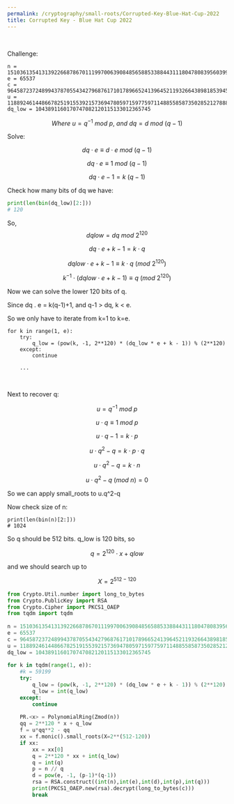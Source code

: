 ```yaml
---
permalink: /cryptography/small-roots/Corrupted-Key-Blue-Hat-Cup-2022
title: Corrupted Key - Blue Hat Cup 2022
---
```


<br>


Challenge:

```
n = 151036135413139226687867011199700639084856588533884431118047808395603993635242690166659649156476428533386350427603713487259266502837260466348398817558768025404903682189934563578605367223796247470920497617904900418615352839562681665973088711089128789315193951623751145385357347144960284983398745189236464272961
e = 65537
c = 96458723724899437870554342796876171017896652413964521193266438981853945238446913579867464909353925601873532290626111170073532116639383463734148270579305067733147411306325252107181823453497914478588342362177625026365513002442585949837516090367171824895036711246039928723021679235071368954348296729327873680822
u = 11889246144866782519155392157369478059715977597114885585873502852127888907191116911762955888968046505980125449346852147369649024143226438553109462231463320
dq_low = 1043891160170747082120115133012365745
```

$$Where\ u = q^{-1}\ mod\ p,\ and\ dq = d\ mod\ (q-1)$$

Solve:

$$dq \cdot e \equiv d \cdot e\ mod\ (q-1)$$

$$dq \cdot e \equiv 1\ mod\ (q-1)$$

$$dq \cdot e - 1 = k\ (q-1)$$

Check how many bits of dq we have:

```python
print(len(bin(dq_low)[2:]))
# 120
```

So, $$dqlow = dq\ mod\ 2^{120} $$

$$dq \cdot e + k - 1 = k \cdot q$$

$$dqlow \cdot e + k - 1 \equiv k \cdot q\ (mod\ 2^{120})$$

$$k^{-1} \cdot  (dqlow \cdot e + k - 1) \equiv q\ (mod\ 2^{120})$$

Now we can solve the lower 120 bits of q. 

Since dq . e = k(q-1)+1, and q-1 > dq, k < e.

So we only have to iterate from k=1 to k=e.

```
for k in range(1, e):
	try:
		q_low = (pow(k, -1, 2**120) * (dq_low * e + k - 1)) % (2**120)
	except:
		continue

	...
```

<br>

Next to recover q:

$$u = q^{-1}\ mod\ p$$

$$u \cdot q \equiv 1\ mod\ p$$

$$u \cdot q - 1 = k\cdot p$$

$$u \cdot q^2 - q = k\cdot p \cdot q$$

$$u \cdot q^2 - q = k\cdot n$$

$$u \cdot q^2 - q\ (mod\ n) = 0$$

So we can apply small_roots to u.q^2-q  

Now check size of n:
```
print(len(bin(n)[2:]))
# 1024
```
So q should be 512 bits. q_low is 120 bits, so 

$$q = 2^{120} \cdot x + qlow$$

and we should search up to 

$$X = 2^{512 - 120}$$



```python
from Crypto.Util.number import long_to_bytes 
from Crypto.PublicKey import RSA  
from Crypto.Cipher import PKCS1_OAEP  
from tqdm import tqdm  
  
n = 151036135413139226687867011199700639084856588533884431118047808395603993635242690166659649156476428533386350427603713487259266502837260466348398817558768025404903682189934563578605367223796247470920497617904900418615352839562681665973088711089128789315193951623751145385357347144960284983398745189236464272961  
e = 65537  
c = 96458723724899437870554342796876171017896652413964521193266438981853945238446913579867464909353925601873532290626111170073532116639383463734148270579305067733147411306325252107181823453497914478588342362177625026365513002442585949837516090367171824895036711246039928723021679235071368954348296729327873680822  
u = 11889246144866782519155392157369478059715977597114885585873502852127888907191116911762955888968046505980125449346852147369649024143226438553109462231463320  
dq_low = 1043891160170747082120115133012365745  
  
for k in tqdm(range(1, e)):  
    #k = 59199  
    try:  
        q_low = (pow(k, -1, 2**120) * (dq_low * e + k - 1)) % (2**120)  
        q_low = int(q_low)  
    except:  
        continue  
  
    PR.<x> = PolynomialRing(Zmod(n))  
    qq = 2**120 * x + q_low  
    f = u*qq**2 - qq  
    xx = f.monic().small_roots(X=2**(512-120))  
    if xx:  
        xx = xx[0]  
        q = 2**120 * xx + int(q_low)  
        q = int(q)  
        p = n // q  
        d = pow(e, -1, (p-1)*(q-1))  
        rsa = RSA.construct((int(n),int(e),int(d),int(p),int(q)))  
        print(PKCS1_OAEP.new(rsa).decrypt(long_to_bytes(c)))  
        break
```
